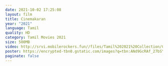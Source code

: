 ```yaml
---
date: 2021-10-02 17:25:08
layout: film
title: Cinemakaran
year: "2021"
language: Tamil
quality: HD
category: Tamil Movies 2021
size: 500MB
video: http://srvi.mobilerockers.fun//files/Tamil%202021%20Collection/Cinemakaran%20(2021)/Cinemakaran%20(2021)%20Full%20Movies/Cinemakaran%20(2021)%20HDRip/Cinemakaran%20(2021)%20HDRip%20Single%20Part.mp4
poster: https://encrypted-tbn0.gstatic.com/images?q=tbn:ANd9GcRAf_27bSYX8zfzU3NY0iAOUNcDyV29LmquCg&usqp=CAU
paginate: false
---
```

